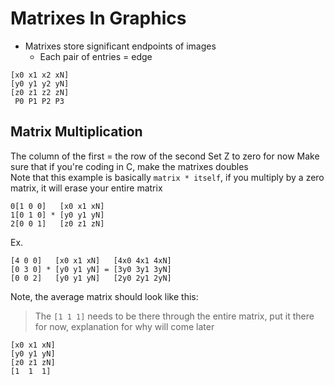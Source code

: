 # Matrixes In Graphics

- Matrixes store significant endpoints of images
  - Each pair of entries = edge

```
[x0 x1 x2 xN]
[y0 y1 y2 yN]
[z0 z1 z2 zN]
 P0 P1 P2 P3
```

## Matrix Multiplication

The column of the first = the row of the second
Set Z to zero for now
Make sure that if you're coding in C, make the matrixes doubles  
Note that this example is basically `matrix * itself`, if you multiply by a zero
matrix, it will erase your entire matrix  
```
0[1 0 0]   [x0 x1 xN]
1[0 1 0] * [y0 y1 yN]
2[0 0 1]   [z0 z1 zN]
```
Ex.  
```
[4 0 0]   [x0 x1 xN]   [4x0 4x1 4xN]
[0 3 0] * [y0 y1 yN] = [3y0 3y1 3yN]
[0 0 2]   [y0 y1 yN]   [2y0 2y1 2yN]
```

Note, the average matrix should look like this:  
> The `[1 1 1]` needs to be there through the entire matrix, put it there for now,
explanation for why will come later
```
[x0 x1 xN]
[y0 y1 yN]
[z0 z1 zN]
[1  1  1]
```
